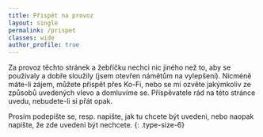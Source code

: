 ```yaml
---
title: Přispět na provoz
layout: single
permalink: /prispet
classes: wide
author_profile: true
---
```

Za provoz těchto stránek a žebříčku nechci nic jiného než to, aby se používaly a dobře sloužily (jsem otevřen námětům na vylepšení).
Nicméně máte-li zájem, můžete přispět přes Ko-Fi, nebo se mi ozvěte jakýmkoliv ze způsobů uvedených vlevo a domluvíme se.
Přispěvatele rád na této stránce uvedu, nebudete-li si přát opak.

<div class="text-center">
    <script type='text/javascript' src='https://storage.ko-fi.com/cdn/widget/Widget_2.js'></script>
    <script type='text/javascript'>kofiwidget2.init('Přispět na Ko-fi', '#29abe0', 'I2I0ZWS3S');kofiwidget2.draw();</script>
</div>
<p></p>

Prosím podepište se, resp. napište, jak tu chcete být uvedeni, nebo naopak napište, že zde uvedeni být nechcete.
{: .type-size-6}

<!-- ## Pravidelní přispěvatelé

## Jednorázově podpořili -->